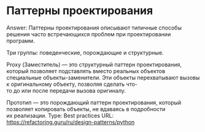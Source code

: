 # Паттерны проектирования

Answer: Паттерны проектирования описывают типичные способы решения часто встречающихся проблем при проектировании программ.

Три группы: поведенческие, порождающие и структурные.

Proxy (Заместитель) — это структурный паттерн проектирования, который позволяет подставлять вместо реальных объектов специальные объекты-заменители. Эти объекты перехватывают вызовы к оригинальному объекту, позволяя сделать что-то до или после передачи вызова оригиналу.

Прототип — это порождающий паттерн проектирования, который позволяет копировать объекты, не вдаваясь в подробности их реализации.
Type: Best practices
URL: https://refactoring.guru/ru/design-patterns/python